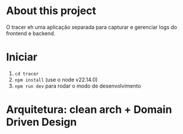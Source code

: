 # About this project

O tracer eh uma aplicação separada para capturar e gerenciar logs do frontend e backend.

# Iniciar

1. `cd tracer`
2. `npm install` (use o node v22.14.0)
3. `npm run dev` para rodar o modo de desenvolvimento

# Arquitetura: clean arch + Domain Driven Design
